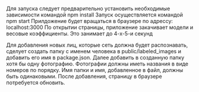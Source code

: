 Для запуска следует предварительно установить необходимые зависимости командой npm install
Запуск осуществляется командой npm start
Прилдожение будет вращаться в браузере по адрессу: localhost:3000
По открытии страницы, приложение закачивает модели и весовые коэффициенты. Это занимает до 4-х-5-и секунд

Для добавления новых лиц, которые сеть должна будет распознавать, сделует создать папку с именем человека в public/labeled_images и добавить его имя в package.json. Далее добавить в созданную папку хотя бы одну фотографию. Фотографии должны иметь названия в виде номеров по порядку. Имя папки и имя, добавленное в файл, должны быть одинаковыми.
После добавления, страницу в браузере потребуется обновить.